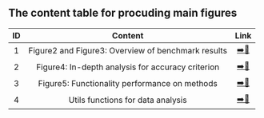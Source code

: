 ## The content table for procuding main figures

|ID|                     Content                  |               Link            |
|:------:|:--------------------------------------------:|:-----------------------------:|
| 1 |Figure2 and Figure3: Overview of benchmark results|[➡️️📂](https://github.com/duohongrui/simbenchmark/blob/master/Chunk8-Data%20Analysis/7-main_figure/01-fig2_fig3.R)|
| 2 |Figure4: In-depth analysis for accuracy criterion|️[➡️️📂](https://github.com/duohongrui/simbenchmark/blob/master/Chunk8-Data%20Analysis/7-main_figure/02-fig4.R)|
| 3 |Figure5: Functionality performance on methods|[➡️📂](https://github.com/duohongrui/simbenchmark/blob/master/Chunk8-Data%20Analysis/7-main_figure/03-fig5.R)|
| 4 |Utils functions for data analysis|[➡️📂](https://github.com/duohongrui/simbenchmark/blob/master/Chunk8-Data%20Analysis/7-main_figure/04-utils.R)|